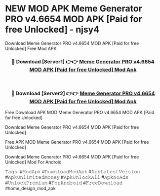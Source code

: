 # NEW MOD APK Meme Generator PRO v4.6654 MOD APK [Paid for free Unlocked] - njsy4
Download Meme Generator PRO v4.6654 MOD APK [Paid for free Unlocked] Free Mod APK

<div align="center">
<h3>🔴 Download [Server1] 👉👉 <a href="https://apk-comot.site?title=Meme_Generator_PRO_v4.6654_MOD_APK_[Paid_for_free_Unlocked]">Meme Generator PRO v4.6654 MOD APK [Paid for free Unlocked] Mod Apk</a></h3><br>

<h3>🔴 Download [Server2] 👉👉 <a href="https://apk-comot.site?title=Meme_Generator_PRO_v4.6654_MOD_APK_[Paid_for_free_Unlocked]">Meme Generator PRO v4.6654 MOD APK [Paid for free Unlocked] Mod Apk</a></h3>
</div>


Free Download APK MOD Meme Generator PRO v4.6654 MOD APK [Paid for free Unlocked]

Download Meme Generator PRO v4.6654 MOD APK [Paid for free Unlocked] 

Free APK MOD Meme Generator PRO v4.6654 MOD APK [Paid for free Unlocked] 

Download Meme Generator PRO v4.6654 MOD APK [Paid for free Unlocked] Mod For Android

𝚃𝚊𝚐𝚜: #𝙼𝚘𝚍𝙰𝚙𝚔 #𝙳𝚘𝚠𝚗𝚕𝚘𝚊𝚍𝙼𝚘𝚍𝙰𝚙𝚔 #𝙰𝚙𝚔𝙻𝚊𝚝𝚎𝚜𝚝𝚅𝚎𝚛𝚜𝚒𝚘𝚗 #𝙰𝚙𝚔𝚄𝚗𝚕𝚒𝚖𝚒𝚝𝚎𝚍𝙼𝚘𝚗𝚎𝚢 #𝙰𝚙𝚔𝚄𝚗𝚕𝚘𝚌𝚔𝙰𝚕𝚕 #𝙰𝚙𝚔𝙽𝚘𝙰𝚍𝚜 #𝚄𝚗𝚕𝚘𝚌𝚔𝙿𝚛𝚎𝚖𝚒𝚞𝚖 #𝙵𝚘𝚛𝙰𝚗𝚍𝚛𝚘𝚒𝚍 #𝙵𝚛𝚎𝚎𝙳𝚘𝚠𝚗𝚕𝚘𝚊𝚍 #home_design_mod_apk